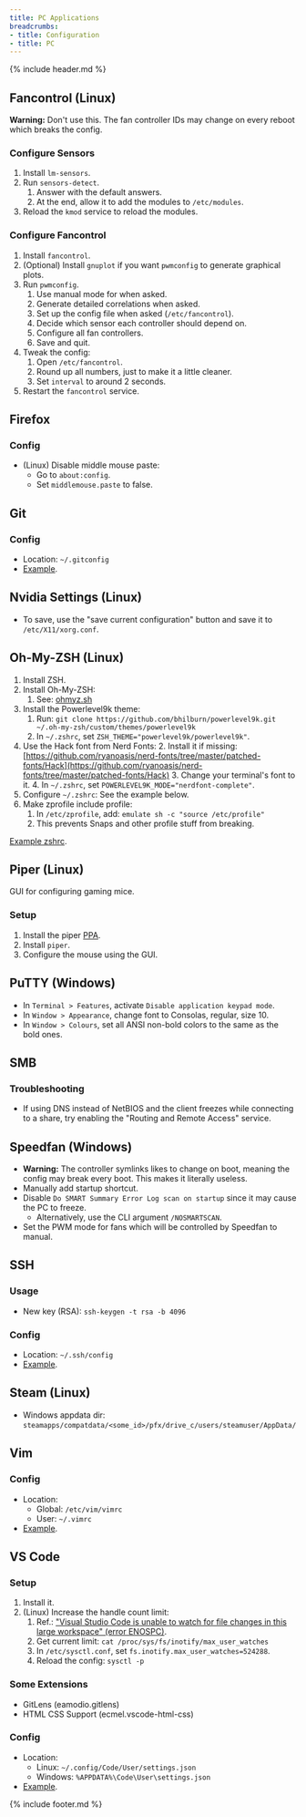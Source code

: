 ```yaml
---
title: PC Applications
breadcrumbs:
- title: Configuration
- title: PC
---
```

{% include header.md %}

## Fancontrol (Linux)

**Warning:** Don't use this. The fan controller IDs may change on every reboot which breaks the config.

### Configure Sensors

1. Install `lm-sensors`.
2. Run `sensors-detect`.
   1. Answer with the default answers.
   2. At the end, allow it to add the modules to `/etc/modules`.
3. Reload the `kmod` service to reload the modules.

### Configure Fancontrol

1. Install `fancontrol`.
2. (Optional) Install `gnuplot` if you want `pwmconfig` to generate graphical plots.
3. Run `pwmconfig`.
   1. Use manual mode for when asked.
   2. Generate detailed correlations when asked.
   3. Set up the config file when asked (`/etc/fancontrol`).
   4. Decide which sensor each controller should depend on.
   5. Configure all fan controllers.
   6. Save and quit.
4. Tweak the config:
   1. Open `/etc/fancontrol`.
   2. Round up all numbers, just to make it a little cleaner.
   3. Set `interval` to around 2 seconds.
5. Restart the `fancontrol` service.

## Firefox

### Config

- (Linux) Disable middle mouse paste:
  - Go to `about:config`.
  - Set `middlemouse.paste` to false.

## Git

### Config

- Location: `~/.gitconfig`
- [Example](https://github.com/HON95/configs/blob/master/pc/common/gitconfig).

## Nvidia Settings (Linux)

- To save, use the "save current configuration" button and save it to `/etc/X11/xorg.conf`.

## Oh-My-ZSH (Linux)

1. Install ZSH.
2. Install Oh-My-ZSH:
    1. See: [ohmyz.sh](https://ohmyz.sh/)
3. Install the Powerlevel9k theme:
    1. Run: `git clone https://github.com/bhilburn/powerlevel9k.git ~/.oh-my-zsh/custom/themes/powerlevel9k`
    2. In `~/.zshrc`, set `ZSH_THEME="powerlevel9k/powerlevel9k"`.
4. Use the Hack font from Nerd Fonts:
    2. Install it if missing: [https://github.com/ryanoasis/nerd-fonts/tree/master/patched-fonts/Hack](https://github.com/ryanoasis/nerd-fonts/tree/master/patched-fonts/Hack)
    3. Change your terminal's font to it.
    4. In `~/.zshrc`, set `POWERLEVEL9K_MODE="nerdfont-complete"`.
5. Configure `~/.zshrc`: See the example below.
6. Make zprofile include profile:
    1. In `/etc/zprofile`, add: `emulate sh -c "source /etc/profile"`
    2. This prevents Snaps and other profile stuff from breaking.

[Example zshrc](https://github.com/HON95/configs/blob/master/pc/common/zshrc).

## Piper (Linux)

GUI for configuring gaming mice.

### Setup

1. Install the piper [PPA](https://launchpad.net/~libratbag-piper/+archive/ubuntu/piper-libratbag-git).
2. Install `piper`.
3. Configure the mouse using the GUI.

## PuTTY (Windows)

- In `Terminal > Features`, activate `Disable application keypad mode`.
- In `Window > Appearance`, change font to Consolas, regular, size 10.
- In `Window > Colours`, set all ANSI non-bold colors to the same as the bold ones.

## SMB

### Troubleshooting

- If using DNS instead of NetBIOS and the client freezes while connecting to a share, try enabling the "Routing and Remote Access" service.

## Speedfan (Windows)

- **Warning:** The controller symlinks likes to change on boot, meaning the config may break every boot. This makes it literally useless.
- Manually add startup shortcut.
- Disable `Do SMART Summary Error Log scan on startup` since it may cause the PC to freeze.
  - Alternatively, use the CLI argument `/NOSMARTSCAN`.
- Set the PWM mode for fans which will be controlled by Speedfan to manual.

## SSH

### Usage

- New key (RSA): `ssh-keygen -t rsa -b 4096`

### Config

- Location: `~/.ssh/config`
- [Example](https://github.com/HON95/configs/blob/master/pc/common/ssh_config).

## Steam (Linux)

- Windows appdata dir: `steamapps/compatdata/<some_id>/pfx/drive_c/users/steamuser/AppData/`

## Vim

### Config
- Location:
    - Global: `/etc/vim/vimrc`
    - User: `~/.vimrc`
- [Example](https://github.com/HON95/configs/blob/master/pc/common/vimrc).

## VS Code

### Setup

1. Install it.
1. (Linux) Increase the handle count limit:
    1. Ref.: ["Visual Studio Code is unable to watch for file changes in this large workspace" (error ENOSPC)](https://code.visualstudio.com/docs/setup/linux#_visual-studio-code-is-unable-to-watch-for-file-changes-in-this-large-workspace-error-enospc).
    1. Get current limit: `cat /proc/sys/fs/inotify/max_user_watches`
    1. In `/etc/sysctl.conf`, set `fs.inotify.max_user_watches=524288`.
    1. Reload the config: `sysctl -p`

### Some Extensions

- GitLens (eamodio.gitlens)
- HTML CSS Support (ecmel.vscode-html-css)

### Config

- Location:
    - Linux: `~/.config/Code/User/settings.json`
    - Windows: `%APPDATA%\Code\User\settings.json`
- [Example](https://github.com/HON95/configs/blob/master/pc/common/vscode_settings.json).

{% include footer.md %}
